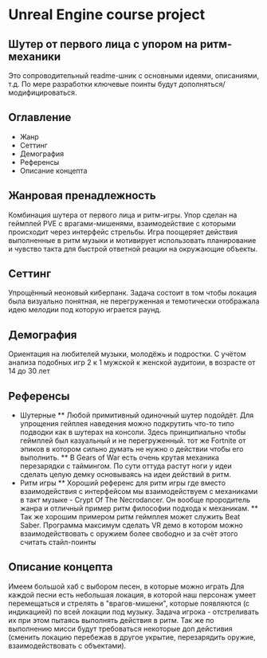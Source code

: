 # Unreal Engine course project
## Шутер от первого лица с упором на ритм-механики

Это сопроводительный readme-шник с основными идеями, описаниями, т.д. 
По мере разработки ключевые поинты будут дополняться/модифицироваться.

## Оглавление

* Жанр
* Сеттинг
* Демография
* Референсы
* Описание концепта

## Жанровая пренадлежность
Комбинация шутера от первого лица и ритм-игры. Упор сделан на геймплей PVE с врагами-мишенями, взаимодействие с которыми происходит через интерфейс стрельбы. Игра поощеряет действия выполненные в ритм музыки и мотивирует использовать планирование и чувство такта для быстрой ответной реации на окружающие объекты.

## Сеттинг
Упрощённый неоновый киберпанк. Задача состоит в том чтобы локация была визуально понятная, не перегруженная и темотически отображала идею мелодии под которую играется раунд. 

## Демография
Ориентация на любителей музыки, молодёжь и подростки. С учётом анализа подобных игр 2 к 1 мужской к женской аудитоии, в возрасте от 14 до 30 лет

## Референсы
* Шутерные 
** Любой примитивный одиночный шутер подойдёт. Для упрощения гейплея наведения можно подкрутить что-то типо подводки как в шутерах на консоли. Здесь принципиально чтобы геймплей был казуальный и не перегруженный. тот же Fortnite от эпиков в котором сильно думать не нужно о действии чтобы его выполнить.
** В Gears of War есть очень крутая механика перезарядки с таймингом. По сути оттуда растут ноги у идеи сделать целую демку основываясь на идеи действий в ритм.
* Ритм игры
** Хороший референс для ритм игры где вместо взаимодействия с интерфейсом мы взаимодействуем с механиками в такт музыке - Crypt Of The Necrodancer. Он вообще прородитель жанра и отличный пример ритм философии подхода к механикам.
** Так же хорошим примером ритм геймплея может служить Beat Saber. Программа максимум сделать VR демо в котором можно взаимодействовать с оружием более свободно и за счёт этого считать стайл-поинты

## Описание концепта
Имеем большой хаб с выбором песен, в которые можно играть
Для каждой песни есть небольшая локация, в которой наш персонаж умеет перемещаться и стрелять в "врагов-мишени", которые появляются (с индикацией) по всей локации под музыку. Задача игрока - отстреливать их при этом пытаясь выполнять действия в ритм. Так же по выполнению мисси будут требоваться некоторые доп дейстивия (сменить локацию перебежав в другое укрытие, перезарядить оружие, взаимодействовать с объектами). 
